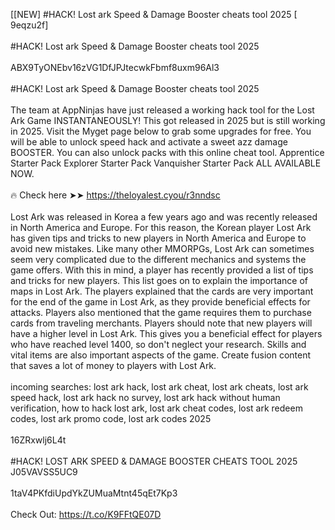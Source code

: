 [[NEW] #HACK! Lost ark Speed & Damage Booster cheats tool 2025 [ 9eqzu2f]
<br>
<br>#HACK! Lost ark Speed & Damage Booster cheats tool 2025
<br>
<br>ABX9TyONEbv16zVG1DfJPJtecwkFbmf8uxm96Al3
<br>
<br>#HACK! Lost ark Speed & Damage Booster cheats tool 2025
<br>
<br>The team at AppNinjas have just released a working hack tool for the Lost Ark Game INSTANTANEOUSLY! This got released in 2025 but is still working in 2025. Visit the Myget page below to grab some upgrades for free. You will be able to unlock speed hack and activate a sweet azz damage BOOSTER. You can also unlock packs with this online cheat tool. Apprentice Starter Pack Explorer Starter Pack Vanquisher Starter Pack ALL AVAILABLE NOW. 
<br>
<br>🔥 Check here ➤➤ https://theloyalest.cyou/r3nndsc
<br>
<br>Lost Ark was released in Korea a few years ago and was recently released in North America and Europe. For this reason, the Korean player Lost Ark has given tips and tricks to new players in North America and Europe to avoid new mistakes. Like many other MMORPGs, Lost Ark can sometimes seem very complicated due to the different mechanics and systems the game offers. With this in mind, a player has recently provided a list of tips and tricks for new players. This list goes on to explain the importance of maps in Lost Ark. The players explained that the cards are very important for the end of the game in Lost Ark, as they provide beneficial effects for attacks. Players also mentioned that the game requires them to purchase cards from traveling merchants. Players should note that new players will have a higher level in Lost Ark. This gives you a beneficial effect for players who have reached level 1400, so don't neglect your research. Skills and vital items are also important aspects of the game. Create fusion content that saves a lot of money to players with Lost Ark. 
<br>
<br>incoming searches: lost ark hack, lost ark cheat, lost ark cheats, lost ark speed hack, lost ark hack no survey, lost ark hack without human verification, how to hack lost ark, lost ark cheat codes, lost ark redeem codes, lost ark promo code, lost ark codes 2025
<br>
<br>16ZRxwlj6L4t
<br>
<br>#HACK! LOST ARK SPEED & DAMAGE BOOSTER CHEATS TOOL 2025 J05VAVSS5UC9
<br>
<br>1taV4PKfdiUpdYkZUMuaMtnt45qEt7Kp3
<br>
<br>Check Out: https://t.co/K9FFtQE07D
<br>
